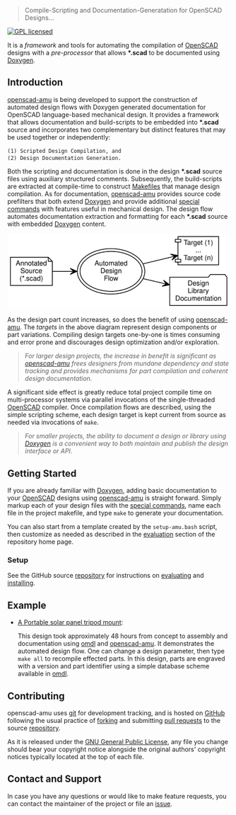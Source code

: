 > Compile-Scripting and Documentation-Generatation for OpenSCAD Designs...

[![GPL licensed](https://img.shields.io/badge/license-GPL-blue.svg?style=flat)](https://raw.githubusercontent.com/royasutton/openscad-amu/master/COPYING)


It is a _framework_ and tools for automating the compilation of
[OpenSCAD] designs with a _pre-processor_ that allows __\*.scad__ to be
documented using [Doxygen].


Introduction
------------

[openscad-amu] is being developed to support the construction of
automated design flows with Doxygen generated documentation for
OpenSCAD language-based mechanical design. It provides a framework that
allows documentation and build-scripts to be embedded into __\*.scad__
source and incorporates two complementary but distinct features that
may be used together or independently:

    (1) Scripted Design Compilation, and
    (2) Design Documentation Generation.

Both the scripting and documentation is done in the design __\*.scad__
source files using auxiliary structured comments. Subsequently, the
build-scripts are extracted at compile-time to construct [Makefiles]
that manage design compilation. As for documentation, [openscad-amu]
provides source code prefilters that both extend [Doxygen] and provide
additional [special commands] with features useful in mechanical
design. The design flow automates documentation extraction and
formatting for each __\*.scad__ source with embedded [Doxygen] content.

<p align="center">
<img src="assets/flow_intro.svg" alt="" title="<active image map>"
     border="0" usemap="#adf.map"/>
</p>

<map name="adf.map" id="dot_inline_dotgraph_4.map">
<area shape="rect" id="node1" alt=""
      href="embedding.html"
      title="Annotated Design Source"
      coords="5,45,108,100"/>
<area shape="poly" id="node2" alt=""
      href="flow.html"
      title="Automated Design Flow"
      coords="282,73,279,59,270,47,256,37,238,31,219,29,199,31,182,37,168,47,159,59,156,73,159,86,168,99,182,108,199,115,219,117,238,115,256,108,270,99,279,86"/>
<area shape="rect" id="node3" alt=""
      href="http://www.thingiverse.com/thing:2051608"
      title="Dependency-based Target Generation"
      coords="342,5,428,60"/>
<area shape="rect" id="node4" alt=""
      href="http://www.thingiverse.com/thing:2051608"
      title="Design Documentation Set"
      coords="330,84,440,139"/>
</map>

As the design part count increases, so does the benefit of using
[openscad-amu]. The *targets* in the above diagram represent design
components or part variations. Compiling design targets one-by-one is
times consuming and error prone and discourages design optimization
and/or exploration.

> *For larger design projects, the increase in benefit is significant as
> [openscad-amu] frees designers from mundane dependency and state
> tracking and provides mechanisms for part compilation and coherent
> design documentation.*

A significant side effect is greatly reduce total project compile time
on multi-processor systems via parallel invocations of the
single-threaded [OpenSCAD] compiler. Once compilation flows are
described, using the simple scripting scheme, each design target is
kept current from source as needed via invocations of `make`.

> *For smaller projects, the ability to document a design or library using
> [Doxygen] is a convenient way to both maintain and publish the design
> interface or API.*


Getting Started
---------------

If you are already familiar with [Doxygen], adding basic documentation
to your [OpenSCAD] designs using [openscad-amu] is straight forward.
Simply markup each of your design files with the [special commands],
name each file in the project makefile, and type `make` to generate
your documentation.

You can also start from a template created by the `setup-amu.bash`
script, then customize as needed as described in the [evaluation]
section of the repository home page.

### Setup ###

See the GitHub source [repository] for instructions on
[evaluating][evaluation] and [installing].


Example
-------

* [A Portable solar panel tripod mount](http://www.thingiverse.com/thing:2051608):

  This design took approximately 48 hours from concept to assembly and
  documentation using [omdl] and [openscad-amu]. It demonstrates the
  automated design flow. One can change a design parameter, then type
  `make all` to recompile effected parts. In this design, parts are
  engraved with a version and part identifier using a simple database
  scheme available in [omdl].


Contributing
------------

openscad-amu uses [git] for development tracking, and is hosted on
[GitHub] following the usual practice of [forking] and submitting
[pull requests] to the source [repository].

As it is released under the [GNU General Public License], any file you
change should bear your copyright notice alongside the original
authors' copyright notices typically located at the top of each file.


Contact and Support
-------------------

In case you have any questions or would like to make feature requests,
you can contact the maintainer of the project or file an [issue].


[GNU General Public License]: https://www.gnu.org/licenses/gpl.html
[Makefiles]: https://www.gnu.org/software/make

[openscad-amu]: https://royasutton.github.io/openscad-amu
[repository]: https://github.com/royasutton/openscad-amu
[issue]: https://github.com/royasutton/openscad-amu/issues

[evaluation]: https://github.com/royasutton/openscad-amu#evaluation
[installing]: https://github.com/royasutton/openscad-amu#installing

[omdl]: https://royasutton.github.io/omdl

[OpenSCAD]: http://www.openscad.org/

[Doxygen]: http://www.stack.nl/~dimitri/doxygen/index.html
[special commands]: http://www.stack.nl/~dimitri/doxygen/manual/commands.html

[git]: http://git-scm.com/
[GitHub]: http://github.com/
[forking]: http://help.github.com/forking/
[pull requests]: https://help.github.com/articles/about-pull-requests/
